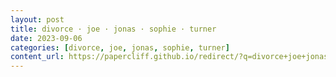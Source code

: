 ```yaml
---
layout: post
title: divorce · joe · jonas · sophie · turner
date: 2023-09-06
categories: [divorce, joe, jonas, sophie, turner]
content_url: https://papercliff.github.io/redirect/?q=divorce+joe+jonas+sophie+turner&tbs=cdr:1,cd_min:9/5/2023,cd_max:9/7/2023
---
```

